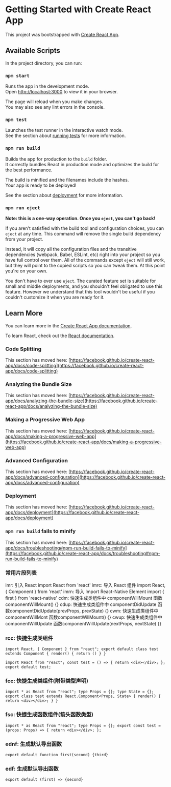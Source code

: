 # Getting Started with Create React App

This project was bootstrapped with [Create React App](https://github.com/facebook/create-react-app).

## Available Scripts

In the project directory, you can run:

### `npm start`

Runs the app in the development mode.\
Open [http://localhost:3000](http://localhost:3000) to view it in your browser.

The page will reload when you make changes.\
You may also see any lint errors in the console.

### `npm test`

Launches the test runner in the interactive watch mode.\
See the section about [running tests](https://facebook.github.io/create-react-app/docs/running-tests) for more information.

### `npm run build`

Builds the app for production to the `build` folder.\
It correctly bundles React in production mode and optimizes the build for the best performance.

The build is minified and the filenames include the hashes.\
Your app is ready to be deployed!

See the section about [deployment](https://facebook.github.io/create-react-app/docs/deployment) for more information.

### `npm run eject`

**Note: this is a one-way operation. Once you `eject`, you can't go back!**

If you aren't satisfied with the build tool and configuration choices, you can `eject` at any time. This command will remove the single build dependency from your project.

Instead, it will copy all the configuration files and the transitive dependencies (webpack, Babel, ESLint, etc) right into your project so you have full control over them. All of the commands except `eject` will still work, but they will point to the copied scripts so you can tweak them. At this point you're on your own.

You don't have to ever use `eject`. The curated feature set is suitable for small and middle deployments, and you shouldn't feel obligated to use this feature. However we understand that this tool wouldn't be useful if you couldn't customize it when you are ready for it.

## Learn More

You can learn more in the [Create React App documentation](https://facebook.github.io/create-react-app/docs/getting-started).

To learn React, check out the [React documentation](https://reactjs.org/).

### Code Splitting

This section has moved here: [https://facebook.github.io/create-react-app/docs/code-splitting](https://facebook.github.io/create-react-app/docs/code-splitting)

### Analyzing the Bundle Size

This section has moved here: [https://facebook.github.io/create-react-app/docs/analyzing-the-bundle-size](https://facebook.github.io/create-react-app/docs/analyzing-the-bundle-size)

### Making a Progressive Web App

This section has moved here: [https://facebook.github.io/create-react-app/docs/making-a-progressive-web-app](https://facebook.github.io/create-react-app/docs/making-a-progressive-web-app)

### Advanced Configuration

This section has moved here: [https://facebook.github.io/create-react-app/docs/advanced-configuration](https://facebook.github.io/create-react-app/docs/advanced-configuration)

### Deployment

This section has moved here: [https://facebook.github.io/create-react-app/docs/deployment](https://facebook.github.io/create-react-app/docs/deployment)

### `npm run build` fails to minify

This section has moved here: [https://facebook.github.io/create-react-app/docs/troubleshooting#npm-run-build-fails-to-minify](https://facebook.github.io/create-react-app/docs/troubleshooting#npm-run-build-fails-to-minify)

### 常用片段列表

imr: 引入 React import React from 'react'
imrc: 导入 React 组件 import React, { Component } from 'react'
imrn: 导入 Import React-Native Element import { first } from 'react-native'
cdm: 快速生成类组件中 componentWillMount 函数componentWillMount() {}
cdup: 快速生成类组件中 componentDidUpdate 函数componentDidUpdate(prevProps, prevState) {}
cwm: 快速生成类组件中 componentWillMont 函数componentWillMount() {}
cwup: 快速生成类组件中 componentWillUpdate 函数componentWillUpdate(nextProps, nextState) {}

### rcc: 快捷生成类组件

`import React, { Component } from "react";
export default class test extends Component {
  render() {
    return ()
  }
}`

`import React from "react";
const test = () => {
  return <div></div>;
};
export default test;`

### fcc: 快捷生成类组件(附带类型声明)

`import * as React from "react";
type Props = {};
type State = {};
export class test extends React.Component<Props, State> {
  render() {
    return <div></div>;
  }
}`

### fsc: 快捷生成函数组件(箭头函数类型)

`import * as React from "react";
type Props = {};
export const test = (props: Props) => {
  return <div></div>;
};`

### ednf: 生成默认导出函数

`export default function first(second) {third}`

### edf: 生成默认导出函数

`export default (first) => {second}`
